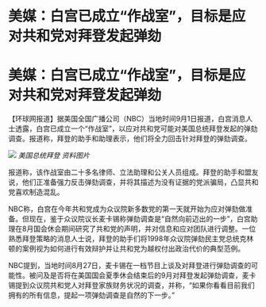 # 美媒：白宫已成立“作战室”，目标是应对共和党对拜登发起弹劾

# 美媒：白宫已成立“作战室”，目标是应对共和党对拜登发起弹劾

【环球网报道】据美国全国广播公司（NBC）当地时间9月1日报道，白宫消息人士透露，白宫已成立一个“作战室”，以应对共和党可能对美国总统拜登发起的弹劾调查。报道称，拜登的助手和助理表示，他们将全力回击针对拜登的弹劾调查。

![](https://inews.gtimg.com/om_bt/OAygXJdRu29VQ8YdQ5qAVH4qBNEdY7PYyGszhA18BqhT8AA/1000)
_美国总统拜登 资料图片_

报道称，该作战室由二十多名律师、立法助理和公关人员组成。拜登的助手和盟友说，他们正准备强力反击弹劾调查，并将其描述为没有证据的党派骗局，凸显共和党喜欢制造混乱。

NBC称，白宫在今年共和党成为众议院新多数党的第一天就开始为应对弹劾做准备。但现在，鉴于众议院议长麦卡锡称弹劾调查是“自然向前迈出的一步”，白宫助理在8月国会休会期间研究了共和党的声明，并对信息和应对团队进行调整。一位熟悉拜登策略的消息人士说，拜登的助手们将1998年众议院弹劾民主党总统克林顿的案例视为如何进行有效辩护并让共和党为越权付出政治代价的典型范例。

NBC提到，当地时间8月27日，麦卡锡在一档节目上谈及对拜登进行弹劾调查的可能性。被问及是否将在美国国会夏季休会结束后的9月对拜登发起弹劾调查，麦卡锡提到众议院共和党人对拜登家族财务状况的调查，并称，“如果你看看目前我们拥有的所有信息，提起一项弹劾调查是自然的下一步。”

